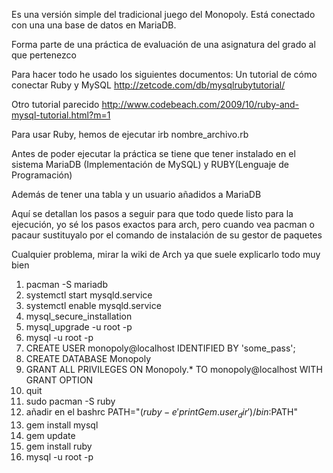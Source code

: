 Es una versión simple del tradicional juego del Monopoly.
Está conectado con una una base de datos en MariaDB.

Forma parte de una práctica de evaluación de una asignatura
del grado al que pertenezco

Para hacer todo he usado los siguientes documentos:
Un tutorial de cómo conectar Ruby y MySQL
http://zetcode.com/db/mysqlrubytutorial/

Otro tutorial parecido
http://www.codebeach.com/2009/10/ruby-and-mysql-tutorial.html?m=1

Para usar Ruby, hemos de ejecutar irb nombre_archivo.rb

Antes de poder ejecutar la práctica se tiene que tener instalado en el
sistema MariaDB (Implementación de MySQL) y RUBY(Lenguaje de Programación)

Además de tener una tabla y un usuario añadidos a MariaDB

Aquí se detallan los pasos a seguir para que todo quede listo para la ejecución, yo sé los pasos exactos para arch, pero cuando vea pacman o pacaur sustituyalo por el comando de instalación de su gestor de paquetes

Cualquier problema, mirar la wiki de Arch ya que suele explicarlo todo muy bien

1.	pacman -S mariadb
2.  systemctl start mysqld.service
3.  systemctl enable mysqld.service
4.	mysql_secure_installation
5.	mysql_upgrade -u root -p
6. 	mysql -u root -p
7.	CREATE USER monopoly@localhost IDENTIFIED BY 'some_pass';
8. 	CREATE DATABASE Monopoly
9. 	GRANT ALL PRIVILEGES ON Monopoly.* TO monopoly@localhost WITH GRANT OPTION
10.	quit
11. sudo pacman -S ruby
12.	añadir en el bashrc PATH="$(ruby -e 'print Gem.user_dir')/bin:$PATH"
13.	gem install mysql
14.	gem update
15. gem install ruby
16. mysql -u root -p



